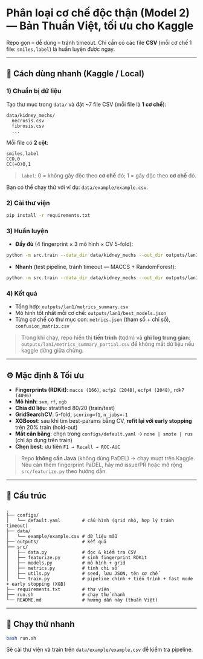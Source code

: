 # Phân loại **cơ chế độc thận** (Model 2) — Bản Thuần Việt, tối ưu cho Kaggle

Repo gọn – dễ dùng – tránh timeout. Chỉ cần có các file **CSV** (mỗi cơ chế 1 file: `smiles,label`) là huấn luyện được ngay.

---

## 🚀 Cách dùng nhanh (Kaggle / Local)

### 1) Chuẩn bị dữ liệu
Tạo thư mục trong `data/` và đặt ~7 file CSV (mỗi file là **1 cơ chế**):
```
data/kidney_mechs/
  necrosis.csv
  fibrosis.csv
  ...
```
Mỗi file có **2 cột**:
```csv
smiles,label
CCO,0
CC(=O)O,1
```
> `label`: 0 = không gây độc theo **cơ chế** đó; 1 = gây độc theo **cơ chế** đó.

Bạn có thể chạy thử với ví dụ: `data/example/example.csv`.

### 2) Cài thư viện
```bash
pip install -r requirements.txt
```

### 3) Huấn luyện
- **Đầy đủ** (4 fingerprint × 3 mô hình × CV 5-fold):
```bash
python -m src.train --data_dir data/kidney_mechs --out_dir outputs/lan1
```
- **Nhanh** (test pipeline, tránh timeout — MACCS + RandomForest):
```bash
python -m src.train --data_dir data/kidney_mechs --out_dir outputs/lan1 --fast
```

### 4) Kết quả
- Tổng hợp: `outputs/lan1/metrics_summary.csv`
- Mô hình tốt nhất mỗi cơ chế: `outputs/lan1/best_models.json`
- Từng cơ chế có thư mục con: `metrics.json` (tham số + chỉ số), `confusion_matrix.csv`

> Trong khi chạy, repo hiển thị **tiến trình** (tqdm) và **ghi log trung gian**:
> `outputs/lan1/metrics_summary_partial.csv` để không mất dữ liệu nếu kaggle dừng giữa chừng.

---

## ⚙️ Mặc định & Tối ưu

- **Fingerprints (RDKit)**: `maccs (166)`, `ecfp2 (2048)`, `ecfp4 (2048)`, `rdk7 (4096)`
- **Mô hình**: `svm`, `rf`, `xgb`
- **Chia dữ liệu**: stratified 80/20 (train/test)
- **GridSearchCV**: 5-fold, `scoring=f1`, `n_jobs=-1`
- **XGBoost**: sau khi tìm best-params bằng CV, **refit lại với early stopping** trên 20% train (hold-out)
- **Mất cân bằng**: chọn trong `configs/default.yaml` → `none | smote | rus` (chỉ áp dụng trên train)
- **Chọn best**: ưu tiên `F1 → Recall → ROC-AUC`

> Repo **không cần Java** (không dùng PaDEL) → chạy mượt trên Kaggle. Nếu cần thêm fingerprint PaDEL,
> hãy mở issue/PR hoặc mở rộng `src/featurize.py` theo hướng dẫn.

---

## 📂 Cấu trúc
```
.
├── configs/
│   └── default.yaml        # cấu hình (grid nhỏ, hợp lý tránh timeout)
├── data/
│   └── example/example.csv # dữ liệu mẫu
├── outputs/                # kết quả
├── src/
│   ├── data.py             # đọc & kiểm tra CSV
│   ├── featurize.py        # sinh fingerprint RDKit
│   ├── models.py           # mô hình + grid
│   ├── metrics.py          # tính chỉ số
│   ├── utils.py            # seed, lưu JSON, tên cơ chế
│   └── train.py            # pipeline chính + tiến trình + fast mode + early stopping (XGB)
├── requirements.txt        # thư viện
├── run.sh                  # chạy thử nhanh
└── README.md               # hướng dẫn này (thuần Việt)
```

---

## 🧪 Chạy thử nhanh
```bash
bash run.sh
```
Sẽ cài thư viện và train trên `data/example/example.csv` để kiểm tra pipeline.
